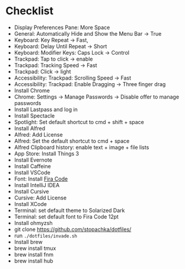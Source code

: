 # Checklist

- Display Preferences Pane: More Space
- General: Automatically Hide and Show the Menu Bar -> True
- Keyboard: Key Repeat -> Fast,
- Keyboard: Delay Until Repeat -> Short
- Keyboard: Modifier Keys: Caps Lock -> Control
- Trackpad: Tap to click -> enable
- Trackpad: Tracking Speed -> Fast
- Trackpad: Click -> light
- Accessibility: Trackpad: Scrolling Speed -> Fast
- Accessibility: Trackpad: Enable Dragging -> Three finger drag
- Install Chrome
- Chrome: Settings -> Manage Passwords -> Disable offer to manage passwords
- Install Lastpass and log in
- Install Spectacle
- Spotlight: Set default shortcut to cmd + shift + space
- Install Alfred
- Alfred: Add License
- Alfred: Set the default shortcut to cmd + space
- Alfred Clipboard history: enable text + image + file lists
- App Store: Install Things 3
- Install Evernote
- Install Caffeine
- Install VSCode
- Font: Install [Fira Code](https://github.com/tonsky/FiraCode)
- Install IntelliJ IDEA
- Install Cursive
- Cursive: Add License
- Install XCode
- Terminal: set default theme to Solarized Dark
- Terminal: set default font to Fira Code 12pt
- Install ohmyzsh
- git clone https://github.com/stopachka/dotfiles/
- run `./dotfiles/invade.sh`
- Install brew
- brew install tmux
- brew install fnm
- brew install hub